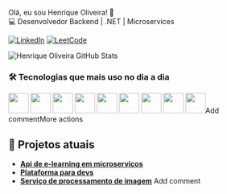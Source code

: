  Olá, eu sou Henrique Oliveira! 👋  
💻 Desenvolvedor Backend | .NET | Microservices  

[![LinkedIn](https://img.shields.io/badge/LinkedIn-0077B5?style=for-the-badge&logo=linkedin&logoColor=white)](https://www.linkedin.com/in/henrique-oliveira-812136181/)
[![LeetCode](https://img.shields.io/badge/-LeetCode-FFA116?style=for-the-badge&logo=LeetCode&logoColor=black)](https://leetcode.com/u/Hforna/)

![Henrique Oliveira GitHub Stats](https://github-readme-stats.vercel.app/api?username=Hforna&show_icons=true&theme=dracula)

### 🛠 Tecnologias que mais uso no dia a dia

<div style="display: inline_block; gap: 10px;">
    <!-- .NET -->
    <img src="https://cdn.jsdelivr.net/gh/devicons/devicon@latest/icons/dotnetcore/dotnetcore-original.svg" width="40" height="40" />
    <!-- C# -->
    <img src="https://cdn.jsdelivr.net/gh/devicons/devicon@latest/icons/csharp/csharp-original.svg" width="40" height="40" />
    <!-- SQL Server -->
    <img src="https://cdn.jsdelivr.net/gh/devicons/devicon@latest/icons/microsoftsqlserver/microsoftsqlserver-plain.svg" width="40" height="40" />
    <!-- MongoDB -->
    <img src="https://cdn.jsdelivr.net/gh/devicons/devicon@latest/icons/mongodb/mongodb-original.svg" width="40" height="40" />
    <!-- Redis -->
    <img src="https://cdn.jsdelivr.net/gh/devicons/devicon@latest/icons/redis/redis-original.svg" width="40" height="40" />
    <!-- Docker -->
    <img src="https://cdn.jsdelivr.net/gh/devicons/devicon@latest/icons/docker/docker-original.svg" width="40" height="40" />
    <!-- RabbitMQ -->
    <img src="https://cdn.jsdelivr.net/gh/devicons/devicon@latest/icons/rabbitmq/rabbitmq-original.svg" width="40" height="40" />
    <!-- Git -->
    <img src="https://cdn.jsdelivr.net/gh/devicons/devicon@latest/icons/git/git-original.svg" width="40" height="40" />
    <img src="https://cdn.jsdelivr.net/gh/devicons/devicon@latest/icons/azure/azure-original.svg" width="40" height="40"/>Add commentMore actions
</div>

## 🚀 Projetos atuais
- [**Api de e-learning em microserviços**](https://github.com/Hforna/ELearnWebSite)
- [**Plataforma para devs**](https://github.com/Hforna/TechDevsClub)
- [**Serviço de processamento de imagem**](https://github.com/Hforna/ImageProcessingApi)
Add comment

